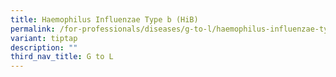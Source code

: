 ```yaml
---
title: Haemophilus Influenzae Type b (HiB)
permalink: /for-professionals/diseases/g-to-l/haemophilus-influenzae-type-b-hib/
variant: tiptap
description: ""
third_nav_title: G to L
---
```

